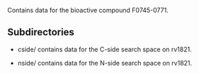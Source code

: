 Contains data for the bioactive compound F0745-0771.

## Subdirectories

- cside/ contains data for the C-side search space on rv1821.

- nside/ contains data for the N-side search space on rv1821.

